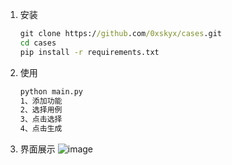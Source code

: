 1. 安装

   ```cmd
   git clone https://github.com/0xskyx/cases.git
   cd cases
   pip install -r requirements.txt
   ```

2. 使用

   ```html
   python main.py
   1、添加功能
   2、选择用例
   3、点击选择
   4、点击生成
   ```

3. 界面展示
![image](https://github.com/0xskyx/cases/assets/45552568/fba6a7cc-7ad7-4edc-b9ac-49741ab5bfc6)
